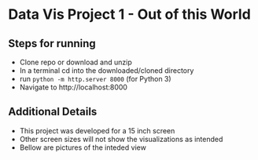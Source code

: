 # Data Vis Project 1 - Out of this World

## Steps for running
- Clone repo or download and unzip
- In a terminal cd into the downloaded/cloned directory
- run `python -m http.server 8000` (for Python 3)
- Navigate to http://localhost:8000

## Additional Details
- This project was developed for a 15 inch screen
- Other screen sizes will not show the visualizations as intended
- Bellow are pictures of the inteded view
